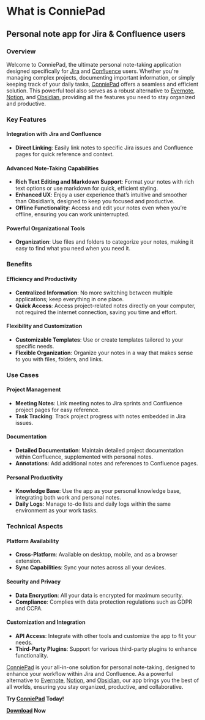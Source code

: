 # What is ConniePad

## Personal note app for Jira & Confluence users

### Overview

Welcome to ConniePad, the ultimate personal note-taking application designed specifically for [Jira](https://www.atlassian.com/software/jira) and [Confluence](https://www.atlassian.com/software/confluence) users. Whether you're managing complex projects, documenting important information, or simply keeping track of your daily tasks, [ConniePad](https://conniepad.com) offers a seamless and efficient solution. This powerful tool also serves as a robust alternative to [Evernote](evernote.com), [Notion](notion.io), and [Obsidian](obsidian.md), providing all the features you need to stay organized and productive.

### Key Features

#### Integration with Jira and Confluence

- **Direct Linking**: Easily link notes to specific Jira issues and Confluence pages for quick reference and context.

#### Advanced Note-Taking Capabilities

- **Rich Text Editing and Markdown Support**: Format your notes with rich text options or use markdown for quick, efficient styling.
- **Enhanced UX**: Enjoy a user experience that’s intuitive and smoother than Obsidian’s, designed to keep you focused and productive.
- **Offline Functionality**: Access and edit your notes even when you’re offline, ensuring you can work uninterrupted.

#### Powerful Organizational Tools

- **Organization**: Use files and folders to categorize your notes, making it easy to find what you need when you need it.

### Benefits

#### Efficiency and Productivity

- **Centralized Information**: No more switching between multiple applications; keep everything in one place.
- **Quick Access**: Access project-related notes directly on your computer, not required the internet connection, saving you time and effort.

#### Flexibility and Customization

- **Customizable Templates**: Use or create templates tailored to your specific needs.
- **Flexible Organization**: Organize your notes in a way that makes sense to you with files, folders, and links.

### Use Cases

#### Project Management

- **Meeting Notes**: Link meeting notes to Jira sprints and Confluence project pages for easy reference.
- **Task Tracking**: Track project progress with notes embedded in Jira issues.

#### Documentation

- **Detailed Documentation**: Maintain detailed project documentation within Confluence, supplemented with personal notes.
- **Annotations**: Add additional notes and references to Confluence pages.

#### Personal Productivity

- **Knowledge Base**: Use the app as your personal knowledge base, integrating both work and personal notes.
- **Daily Logs**: Manage to-do lists and daily logs within the same environment as your work tasks.

### Technical Aspects

#### Platform Availability

- **Cross-Platform**: Available on desktop, mobile, and as a browser extension.
- **Sync Capabilities**: Sync your notes across all your devices.

#### Security and Privacy

- **Data Encryption**: All your data is encrypted for maximum security.
- **Compliance**: Complies with data protection regulations such as GDPR and CCPA.

#### Customization and Integration

- **API Access**: Integrate with other tools and customize the app to fit your needs.
- **Third-Party Plugins**: Support for various third-party plugins to enhance functionality.

[ConniePad](https://conniepad.com) is your all-in-one solution for personal note-taking, designed to enhance your workflow within Jira and Confluence. As a powerful alternative to [Evernote](evernote.com), [Notion](notion.io), and [Obsidian](obsidian.md), our app brings you the best of all worlds, ensuring you stay organized, productive, and collaborative.

**Try [ConniePad](https://conniepad.com) Today!**

**[Download](https://conniepad.com) Now**
